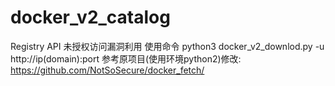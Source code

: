 # docker_v2_catalog
Registry API 未授权访问漏洞利用
使用命令
python3 docker_v2_downlod.py -u http://ip(domain):port
参考原项目(使用环境python2)修改:
https://github.com/NotSoSecure/docker_fetch/
